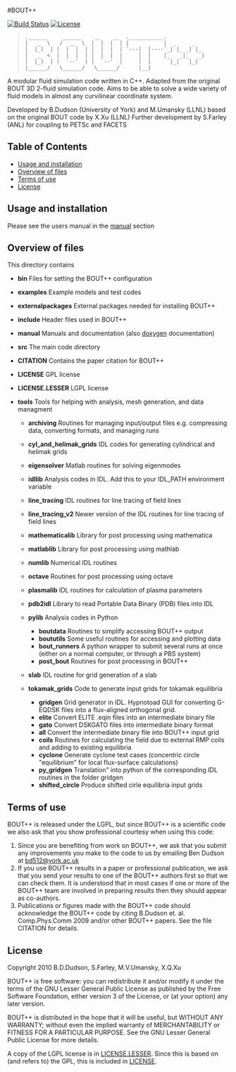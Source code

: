 #BOUT++
<!---Build nice shields at shields.io-->
[![Build Status](https://travis-ci.org/boutproject/BOUT-dev.svg?branch=master)](https://travis-ci.org/boutproject/BOUT-dev)
[![License](https://img.shields.io/badge/license-GPL-blue.svg)](https://img.shields.io/badge/license-GPL-blue.svg)
> ```
> .______     ______    __    __  .___________.
> |   _  \   /  __  \  |  |  |  | |           |  _     _
> |  |_)  | |  |  |  | |  |  |  | `---|  |----`_| |_ _| |_
> |   _  <  |  |  |  | |  |  |  |     |  |    |_   _|_   _|
> |  |_)  | |  `--'  | |  `--'  |     |  |      |_|   |_|
> |______/   \______/   \______/      |__|
> ```

A modular fluid simulation code written in C++.
Adapted from the original BOUT 3D 2-fluid simulation code.
Aims to be able to solve a wide variety of fluid models in
almost any curvilinear coordinate system.

Developed by B.Dudson (University of York) and M.Umansky (LLNL)
based on the original BOUT code by X.Xu (LLNL)
Further development by S.Farley (ANL) for coupling to PETSc and FACETS

## Table of Contents
* [Usage and installation](#usage-and-installation)
* [Overview of files](#overview-of-files)
* [Terms of use](#terms-of-use)
* [License](#license)

## Usage and installation
Please see the users manual in the [manual](/manual/) section

## Overview of files

This directory contains

* **bin**                   Files for setting the BOUT++ configuration
* **examples**              Example models and test codes
* **externalpackages**      External packages needed for installing BOUT++
* **include**               Header files used in BOUT++
* **manual**                Manuals and documentation (also [doxygen](http://www.stack.nl/~dimitri/doxygen/) documentation)
* **src**                   The main code directory
* **CITATION**              Contains the paper citation for BOUT++
* **LICENSE**               GPL license
* **LICENSE.LESSER**        LGPL license
* **tools**                 Tools for helping with analysis, mesh generation, and data managment

  * **archiving**               Routines for managing input/output files e.g. compressing data, converting formats, and managing runs
  * **cyl_and_helimak_grids**   IDL codes for generating cylindrical and helimak grids
  * **eigensolver**             Matlab routines for solving eigenmodes
  * **idllib**                  Analysis codes in IDL. Add this to your IDL_PATH environment variable
  * **line_tracing**            IDL routines for line tracing of field lines
  * **line_tracing_v2**         Newer version of the IDL routines for line tracing of field lines
  * **mathematicalib**          Library for post processing using mathematica
  * **matlablib**               Library for post processing using mathlab
  * **numlib**                  Numerical IDL routines
  * **octave**                  Routines for post processing using octave
  * **plasmalib**               IDL routines for calculation of plasma parameters
  * **pdb2idl**                 Library to read Portable Data Binary (PDB) files into IDL
  * **pylib**                   Analysis codes in Python

    * **boutdata**        Routines to simplify accessing BOUT++ output
    * **boututils**       Some useful routines for accessing and plotting data
    * **bout_runners**    A python wrapper to submit several runs at once (either on a normal computer, or through a PBS system)
    * **post_bout**       Routines for post processing in BOUT++

  * **slab**              IDL routine for grid generation of a slab
  * **tokamak_grids**     Code to generate input grids for tokamak equilibria

    * **gridgen**         Grid generator in IDL. Hypnotoad GUI for converting G-EQDSK files into a flux-aligned orthogonal grid.
    * **elite**           Convert ELITE .eqin files into an intermediate binary file
    * **gato**            Convert DSKGATO files into intermediate binary format
    * **all**             Convert the intermediate binary file into BOUT++ input grid
    * **coils**           Routines for calculating the field due to external RMP coils and adding to existing equilibria
    * **cyclone**         Generate cyclone test cases (concentric circle "equilibrium" for local flux-surface calculations)
    * **py_gridgen**      Translation" into python of the corresponding IDL routines in the folder gridgen
    * **shifted_circle**  Produce shifted cirle equilibria input grids


## Terms of use

BOUT++ is released under the LGPL, but since BOUT++ is a
scientific code we also ask that you show professional courtesy
when using this code:

1. Since you are benefiting from work on BOUT++, we ask that you
   submit any improvements you make to the code to us by emailing
   Ben Dudson at bd512@york.ac.uk
2. If you use BOUT++ results in a paper or professional publication,
   we ask that you send your results to one of the BOUT++ authors
   first so that we can check them. It is understood that in most cases
   if one or more of the BOUT++ team are involved in preparing results
   then they should appear as co-authors.
3. Publications or figures made with the BOUT++ code should acknowledge the
   BOUT++ code by citing B.Dudson et. al. Comp.Phys.Comm 2009 and/or
   other BOUT++ papers. See the file CITATION for details.



## License
Copyright 2010 B.D.Dudson, S.Farley, M.V.Umansky, X.Q.Xu

BOUT++ is free software: you can redistribute it and/or modify
it under the terms of the GNU Lesser General Public License as published by
the Free Software Foundation, either version 3 of the License, or
(at your option) any later version.

BOUT++ is distributed in the hope that it will be useful,
but WITHOUT ANY WARRANTY; without even the implied warranty of
MERCHANTABILITY or FITNESS FOR A PARTICULAR PURPOSE.  See the
GNU Lesser General Public License for more details.

A copy of the LGPL license is in [LICENSE.LESSER](LICENSE.LESSER). Since this is based
on (and refers to) the GPL, this is included in [LICENSE](LICENSE).
